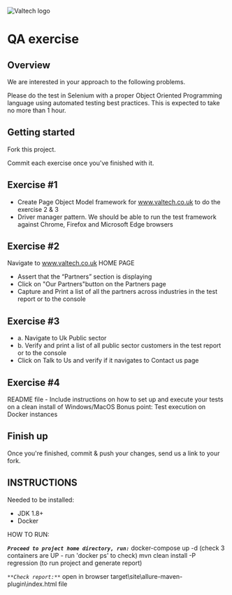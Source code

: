 ![Valtech logo](http://i.imgur.com/32Oipl4.png "Valtech logo")

QA exercise
==============================

Overview
--------

We are interested in your approach to the following problems.

Please do the test in Selenium with a proper Object Oriented Programming
language using automated testing best practices. This is expected to
take no more than 1 hour. 

Getting started
---------------
Fork this project.

Commit each exercise once you've finished with it.

Exercise #1
-----------
- Create Page Object Model framework for www.valtech.co.uk to do the exercise 2 & 3 
- Driver manager pattern. We should be able to run the test framework against Chrome, Firefox and Microsoft Edge browsers
  
Exercise #2
-----------
Navigate to www.valtech.co.uk HOME PAGE
- Assert that the “Partners” section is displaying
- Click on "Our Partners"button on the Partners page  
- Capture and Print a list of all the partners across industries in the test report or to the console 

Exercise #3
-----------
- a. Navigate to Uk Public sector 
- b. Verify and print a list of all public sector customers in the test report or to the console 
- Click on Talk to Us and verify if it navigates to Contact us page 

Exercise #4
-----------
README file - Include instructions on how to set up and execute your tests on a clean install of Windows/MacOS
Bonus point: Test execution on Docker instances 

Finish up
---------
Once you're finished, commit & push your changes, send us a link to your fork.

INSTRUCTIONS
---------

Needed to be installed:
 - JDK 1.8+
 - Docker
 
 HOW TO RUN: 
  
**_`Proceed to project home directory, run:`_**
docker-compose up -d (check 3 containers are UP - run 'docker ps' to check)
mvn clean install -P regression (to run project and generate report)

_`**Check report:**`_
open in browser target\site\allure-maven-plugin\index.html file

